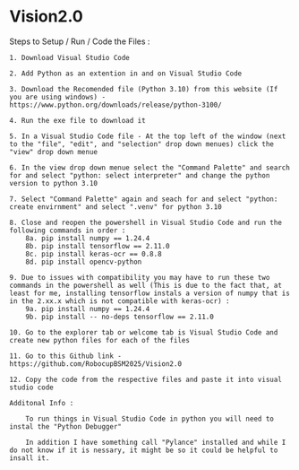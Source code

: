 # Vision2.0

Steps to Setup / Run / Code the Files :

    1. Download Visual Studio Code

    2. Add Python as an extention in and on Visual Studio Code

    3. Download the Recomended file (Python 3.10) from this website (If you are using windows) - https://www.python.org/downloads/release/python-3100/
    
    4. Run the exe file to download it

    5. In a Visual Studio Code file - At the top left of the window (next to the "file", "edit", and "selection" drop down menues) click the "view" drop down menue

    6. In the view drop down menue select the "Command Palette" and search for and select "python: select interpreter" and change the python version to python 3.10

    7. Select "Command Palette" again and seach for and select "python: create envirnment" and select ".venv" for python 3.10

    8. Close and reopen the powershell in Visual Studio Code and run the following commands in order :
        8a. pip install numpy == 1.24.4
        8b. pip install tensorflow == 2.11.0
        8c. pip install keras-ocr == 0.8.8
        8d. pip install opencv-python

    9. Due to issues with compatibility you may have to run these two commands in the powershell as well (This is due to the fact that, at least for me, installing tensorflow instals a version of numpy that is in the 2.xx.x which is not compatible with keras-ocr) :
        9a. pip install numpy == 1.24.4
        9b. pip install -- no-deps tensorflow == 2.11.0

    10. Go to the explorer tab or welcome tab is Visual Studio Code and create new python files for each of the files

    11. Go to this Github link - https://github.com/RobocupBSM2025/Vision2.0

    12. Copy the code from the respective files and paste it into visual studio code

    Additonal Info :

        To run things in Visual Studio Code in python you will need to instal the "Python Debugger"

        In addition I have something call "Pylance" installed and while I do not know if it is nessary, it might be so it could be helpful to insall it.
